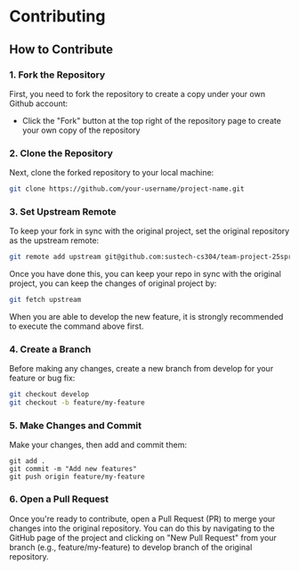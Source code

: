 # Contributing

## How to Contribute

### 1. Fork the Repository

First, you need to fork the repository to create a copy under your own Github account:

* Click the "Fork" button at the top right of the repository page to create your own copy of the repository

### 2. Clone the Repository

Next, clone the forked repository to your local machine:

```bash
git clone https://github.com/your-username/project-name.git
```

### 3. Set Upstream Remote

To keep your fork in sync with the original project, set the original repository as the upstream remote:

```bash
git remote add upstream git@github.com:sustech-cs304/team-project-25spring-42.git
```

Once you have done this, you can keep your repo in sync with the original project, you can keep the changes of original project by:

```bash
git fetch upstream
```

When you are able to develop the new feature, it is strongly recommended to execute the command above first.

### 4. Create a Branch

Before making any changes, create a new branch from develop for your feature or bug fix:

```bash
git checkout develop
git checkout -b feature/my-feature
```

### 5. Make Changes and Commit

Make your changes, then add and commit them:

```
git add .
git commit -m "Add new features"
git push origin feature/my-feature
```

### 6. Open a Pull Request

Once you're ready to contribute, open a Pull Request (PR) to merge your changes into the original repository. You can do this by navigating to the GitHub page of the project and clicking on "New Pull Request" from your branch (e.g., feature/my-feature) to develop branch of the original repository.